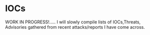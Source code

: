 # IOCs

WORK IN PROGRESS!.....
I will slowly compile lists of IOCs,Threats, Advisories gathered from recent attacks/reports I have come across.
